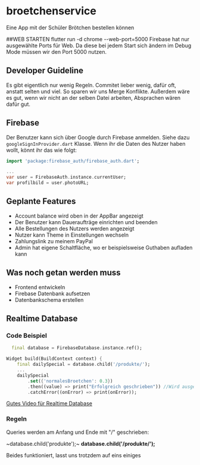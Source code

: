 # broetchenservice

Eine App mit der Schüler Brötchen bestellen können


##WEB STARTEN
flutter run -d chrome --web-port=5000
Firebase hat nur ausgewählte Ports für Web. Da diese bei jedem Start sich ändern im Debug Mode müssen wir den Port 5000 nutzen.

## Developer Guideline

Es gibt eigentlich nur wenig Regeln. Commitet lieber wenig, dafür oft, anstatt selten und viel. So sparen wir uns Merge Konflikte. Außerdem wäre es gut, wenn wir nicht an der selben Datei arbeiten, Absprachen wären dafür gut.

## Firebase

Der Benutzer kann sich über Google durch Firebase anmelden. Siehe dazu ```googleSignInProvider.dart``` Klasse. Wenn ihr die Daten des Nutzer haben wollt, könnt ihr das wie folgt:
``` Dart
import 'package:firebase_auth/firebase_auth.dart';

...
var user = FirebaseAuth.instance.currentUser;
var profilbild = user.photoURL;  

```

## Geplante Features
 
* Account balance wird oben in der AppBar angezeigt
* Der Benutzer kann Daueraufträge einrichten und beenden
* Alle Bestellungen des Nutzers werden angezeigt
* Nutzer kann Theme in Einstellungen wechseln
* Zahlungslink zu meinem PayPal
* Admin hat eigene Schaltfläche, wo er beispielsweise Guthaben aufladen kann

## Was noch getan werden muss

* Frontend entwickeln
* Firebase Datenbank aufsetzen
* Datenbankschema erstellen

## Realtime Database 

### Code Beispiel

```Dart
  final database = FirebaseDatabase.instance.ref();

Widget build(BuildContext context) {
    final dailySpecial = database.child('/produkte/');
    ...
    dailySpecial
        .set({'normalesBroetchen': 0.3})
        .then((value) => print("Erfolgreich geschrieben")) //Wird ausgeführt nachdem geschrieben wurde, sonst nicht
        .catchError((onError) => print(onError));
```

[Gutes Video für Realtime Database](https://www.youtube.com/watch?v=sXBJZD0fBa4&t)

### Regeln

Queries werden am Anfang und Ende mit "/" geschrieben:

~database.child('produkte');~
**database.child('/produkte/');**

Beides funktioniert, lasst uns trotzdem auf eins einiges